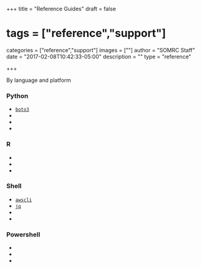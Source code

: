 +++
title = "Reference Guides"
draft = false
# tags = ["reference","support"]
categories = ["reference","support"]
images = [""]
author = "SOMRC Staff"
date = "2017-02-08T10:42:33-05:00"
description = ""
type = "reference"

+++

<p class=lead>By language and platform</p>

<div class="row" style="margin-bottom:20px;">
  <div class="col-sm-6">
    <div class="card">
      <div class="card-block">
        <h3 class="card-title">Python</h3>
        <ul>
          <li><code><a href="https://somrc.virginia.edu/userinfo/reference/boto3/">boto3</a></code></li>
          <li><code></code></li>
          <li><code></code></li>
          <li><code></code></li>
        </ul>
      </div>
    </div>
  </div>
  <div class="col-sm-6">
    <div class="card">
      <div class="card-block">
        <h3 class="card-title">R</h3>
        <ul>
          <li><code></code></li>
          <li><code></code></li>
          <li><code></code></li>
        </ul>
      </div>
    </div>
  </div>
</div>
<div class="row" style="margin-bottom:20px;">
  <div class="col-sm-6">
    <div class="card">
      <div class="card-block">
        <h3 class="card-title">Shell</h3>
        <ul>
          <li><code><a href="https://somrc.virginia.edu/userinfo/reference/aws-cli/">awscli</a></code></li>
          <li><code><a href="https://somrc.virginia.edu/userinfo/reference/jq/">jq</a></code></li>
          <li><code></code></li>
          <li><code></code></li>
        </ul>
      </div>
    </div>
  </div>
  <div class="col-sm-6">
    <div class="card">
      <div class="card-block">
        <h3 class="card-title">Powershell</h3>
        <ul>
          <li><code></code></li>
          <li><code></code></li>
          <li><code></code></li>
        </ul>
      </div>
    </div>
  </div>
</div>

<!--
<ol class="list-unstyled">
{{ range first 30 (where .Site.Pages.ByTitle "Type" "reference") }}
<li> <a href="{{.RelPermalink}}">{{.Title | markdownify }}</a></li>
{{ end }}
</ol>
-->
